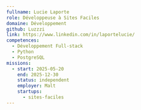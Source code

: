 ```yaml
---
fullname: Lucie Laporte
role: Développeuse à Sites Faciles
domaine: Développement
github: Luzzzi
link: https://www.linkedin.com/in/laportelucie/
competences:
  - Développement Full-stack
  - Python
  - PostgreSQL
missions:
  - start: 2025-05-20
    end: 2025-12-30
    status: independent
    employer: Malt
    startups:
      - sites-faciles
---
```

